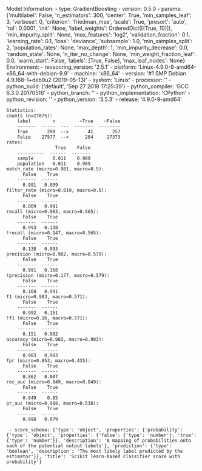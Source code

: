 Model Information:
	 - type: GradientBoosting
	 - version: 0.5.0
	 - params: {'multilabel': False, 'n_estimators': 300, 'center': True, 'min_samples_leaf': 3, 'verbose': 0, 'criterion': 'friedman_mse', 'scale': True, 'presort': 'auto', 'tol': 0.0001, 'init': None, 'label_weights': OrderedDict([(True, 10)]), 'min_impurity_split': None, 'max_features': 'log2', 'validation_fraction': 0.1, 'learning_rate': 0.1, 'loss': 'deviance', 'subsample': 1.0, 'min_samples_split': 2, 'population_rates': None, 'max_depth': 1, 'min_impurity_decrease': 0.0, 'random_state': None, 'n_iter_no_change': None, 'min_weight_fraction_leaf': 0.0, 'warm_start': False, 'labels': [True, False], 'max_leaf_nodes': None}
	Environment:
	 - revscoring_version: '2.5.1'
	 - platform: 'Linux-4.9.0-9-amd64-x86_64-with-debian-9.9'
	 - machine: 'x86_64'
	 - version: '#1 SMP Debian 4.9.168-1+deb9u2 (2019-05-13)'
	 - system: 'Linux'
	 - processor: ''
	 - python_build: ('default', 'Sep 27 2018 17:25:39')
	 - python_compiler: 'GCC 6.3.0 20170516'
	 - python_branch: ''
	 - python_implementation: 'CPython'
	 - python_revision: ''
	 - python_version: '3.5.3'
	 - release: '4.9.0-9-amd64'
	
	Statistics:
	counts (n=27875):
		label        n         ~True    ~False
		-------  -----  ---  -------  --------
		True       298  -->       41       257
		False    27577  -->      204     27373
	rates:
		              True    False
		----------  ------  -------
		sample       0.011    0.989
		population   0.011    0.989
	match_rate (micro=0.981, macro=0.5):
		  False    True
		-------  ------
		  0.991   0.009
	filter_rate (micro=0.019, macro=0.5):
		  False    True
		-------  ------
		  0.009   0.991
	recall (micro=0.983, macro=0.565):
		  False    True
		-------  ------
		  0.993   0.138
	!recall (micro=0.147, macro=0.565):
		  False    True
		-------  ------
		  0.138   0.993
	precision (micro=0.982, macro=0.579):
		  False    True
		-------  ------
		  0.991   0.168
	!precision (micro=0.177, macro=0.579):
		  False    True
		-------  ------
		  0.168   0.991
	f1 (micro=0.983, macro=0.571):
		  False    True
		-------  ------
		  0.992   0.151
	!f1 (micro=0.16, macro=0.571):
		  False    True
		-------  ------
		  0.151   0.992
	accuracy (micro=0.983, macro=0.983):
		  False    True
		-------  ------
		  0.983   0.983
	fpr (micro=0.853, macro=0.435):
		  False    True
		-------  ------
		  0.862   0.007
	roc_auc (micro=0.849, macro=0.849):
		  False    True
		-------  ------
		  0.849    0.85
	pr_auc (micro=0.988, macro=0.538):
		  False    True
		-------  ------
		  0.998   0.079
	
	 - score_schema: {'type': 'object', 'properties': {'probability': {'type': 'object', 'properties': {'false': {'type': 'number'}, 'true': {'type': 'number'}}, 'description': 'A mapping of probabilities onto each of the potential output labels'}, 'prediction': {'type': 'boolean', 'description': 'The most likely label predicted by the estimator'}}, 'title': 'Scikit learn-based classifier score with probability'}

